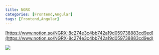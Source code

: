```yaml
---
title: NGRX
categories: [Frontend,Angular]
tags: [Frontend,Angular]
---
```


[https://www.notion.so/NGRX-8c274e3c4bb742a19d059738883cd9ed](https://www.notion.so/NGRX-8c274e3c4bb742a19d059738883cd9ed)


![](https://images.ctfassets.net/zojzzdop0fzx/4VcryqxvMShD6qzVgKuJJi/ab8da8993cf514b92ecd50e6d66e02cd/Effects_diagram.png?w=805)

